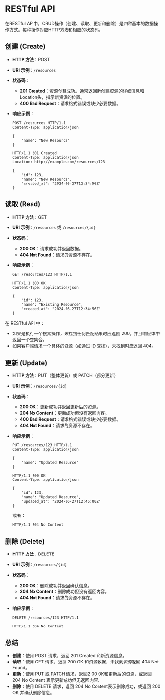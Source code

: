 # RESTful API

在RESTful API中，CRUD操作（创建、读取、更新和删除）是四种基本的数据操作方式。每种操作对应HTTP方法和相应的状态码。

## 创建 (Create)

- **HTTP 方法**：POST
- **URI 示例**：`/resources`
- **状态码**：
  - **201 Created**：资源创建成功。通常返回新创建资源的详细信息和Location头，指示新资源的位置。
  - **400 Bad Request**：请求格式错误或缺少必要数据。
- **响应示例**：

  ```http
  POST /resources HTTP/1.1
  Content-Type: application/json

  {
      "name": "New Resource"
  }
  ```

  ```http
  HTTP/1.1 201 Created
  Content-Type: application/json
  Location: http://example.com/resources/123

  {
      "id": 123,
      "name": "New Resource",
      "created_at": "2024-06-27T12:34:56Z"
  }
  ```

## 读取 (Read)

- **HTTP 方法**：GET
- **URI 示例**：`/resources` 或 `/resources/{id}`
- **状态码**：
  - **200 OK**：请求成功并返回数据。
  - **404 Not Found**：请求的资源不存在。
- **响应示例**：

  ```http
  GET /resources/123 HTTP/1.1
  ```

  ```http
  HTTP/1.1 200 OK
  Content-Type: application/json

  {
      "id": 123,
      "name": "Existing Resource",
      "created_at": "2024-06-27T12:34:56Z"
  }
  ```

在 RESTful API 中：

- 如果是执行一个搜索操作，未找到任何匹配结果时应返回 200，并且响应体中返回一个空集合。
- 如果客户端请求一个具体的资源（如通过 ID 查找），未找到时应返回 404。

## 更新 (Update)

- **HTTP 方法**：PUT（整体更新）或 PATCH（部分更新）
- **URI 示例**：`/resources/{id}`
- **状态码**：
  - **200 OK**：更新成功并返回更新后的资源。
  - **204 No Content**：更新成功但没有返回内容。
  - **400 Bad Request**：请求格式错误或缺少必要数据。
  - **404 Not Found**：请求的资源不存在。
- **响应示例**：

  ```http
  PUT /resources/123 HTTP/1.1
  Content-Type: application/json

  {
      "name": "Updated Resource"
  }
  ```

  ```http
  HTTP/1.1 200 OK
  Content-Type: application/json

  {
      "id": 123,
      "name": "Updated Resource",
      "updated_at": "2024-06-27T12:45:00Z"
  }
  ```

  或者：

  ```http
  HTTP/1.1 204 No Content
  ```

## 删除 (Delete)

- **HTTP 方法**：DELETE
- **URI 示例**：`/resources/{id}`
- **状态码**：
  - **200 OK**：删除成功并返回确认信息。
  - **204 No Content**：删除成功但没有返回内容。
  - **404 Not Found**：请求的资源不存在。
- **响应示例**：

  ```http
  DELETE /resources/123 HTTP/1.1
  ```

  ```http
  HTTP/1.1 204 No Content
  ```

## 总结

- **创建**：使用 POST 请求，返回 201 Created 和新资源信息。
- **读取**：使用 GET 请求，返回 200 OK 和资源数据，未找到资源返回 404 Not Found。
- **更新**：使用 PUT 或 PATCH 请求，返回2 00 OK和更新后的资源，或返回 204 No Content 表示更新成功但无返回内容。
- **删除**：使用 DELETE 请求，返回 204 No Content表示删除成功，或返回 200 OK 并确认删除信息。
